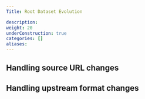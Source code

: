 ```yaml
---
Title: Root Dataset Evolution

description:
weight: 20
underConstruction: true
categories: []
aliases:
---
```


## Handling source URL changes
## Handling upstream format changes

